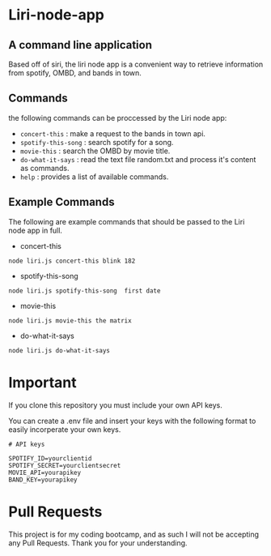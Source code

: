 # Liri-node-app
## A command line application
Based off of siri, the liri node app is a convenient way to retrieve information from spotify, OMBD, and bands in town.

## Commands
the following commands can be proccessed by the Liri node app:

* `concert-this` : make a request to the bands in town api.
* `spotify-this-song` : search spotify for a song.
* `movie-this` : search the OMBD by movie title.
* `do-what-it-says` : read the text file random.txt and process it's content as commands.
* `help` : provides a list of available commands.

## Example Commands
The following are example commands that should be passed to the Liri node app in full.
* concert-this
```
node liri.js concert-this blink 182
```
* spotify-this-song
```
node liri.js spotify-this-song  first date
```
* movie-this
```
node liri.js movie-this the matrix
```
* do-what-it-says
```
node liri.js do-what-it-says
```
# Important
If you clone this repository you must include your own API keys.

You can create a .env file and insert your keys with the following format to easily incorperate your own keys.

```
# API keys

SPOTIFY_ID=yourclientid
SPOTIFY_SECRET=yourclientsecret
MOVIE_API=yourapikey
BAND_KEY=yourapikey
```
# Pull Requests

This project is for my coding bootcamp, and as such I will not be accepting any Pull Requests. Thank you for your understanding.
